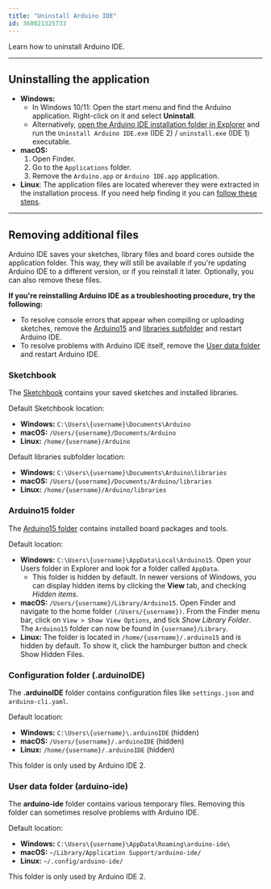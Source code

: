 ```yaml
---
title: "Uninstall Arduino IDE"
id: 360021325733
---
```


Learn how to uninstall Arduino IDE.

---

## Uninstalling the application

* **Windows:**
  * In Windows 10/11: Open the start menu and find the Arduino application. Right-click on it and select **Uninstall**.
  * Alternatively, [open the Arduino IDE installation folder in Explorer](https://support.arduino.cc/hc/en-us/articles/4412943340178-Open-the-Arduino-IDE-installation-folder#windows) and run the `Uninstall Arduino IDE.exe` (IDE 2) / `uninstall.exe` (IDE 1) executable.
* **macOS:**
   1. Open Finder.
   2. Go to the `Applications` folder.
   3. Remove the `Arduino.app` or `Arduino IDE.app` application.
* **Linux**: The application files are located wherever they were extracted in the installation process. If you need help finding it you can [follow these steps](https://support.arduino.cc/hc/en-us/articles/4412943340178#linux).

---

## Removing additional files

Arduino IDE saves your sketches, library files and board cores outside the application folder. This way, they will still be available if you're updating Arduino IDE to a different version, or if you reinstall it later. Optionally, you can also remove these files.

**If you're reinstalling Arduino IDE as a troubleshooting procedure, try the following:**

* To resolve console errors that appear when compiling or uploading sketches, remove the [Arduino15](#Arduino15) and [libraries subfolder](#sketchbook) and restart Arduino IDE.
* To resolve problems with Arduino IDE itself, remove the [User data folder](#user-data-folder) and restart Arduino IDE.

<a id="sketchbook"></a>

### Sketchbook

The [Sketchbook](https://support.arduino.cc/hc/en-us/articles/4412950938514) contains your saved sketches and installed libraries.

Default Sketchbook location:

* **Windows:** `C:\Users\{username}\Documents\Arduino`
* **macOS:** `/Users/{username}/Documents/Arduino`
* **Linux:** `/home/{username}/Arduino`

Default libraries subfolder location:

* **Windows:** `C:\Users\{username}\Documents\Arduino\libraries`
* **macOS:** `/Users/{username}/Documents/Arduino/libraries`
* **Linux:** `/home/{username}/Arduino/libraries`

<a id="Arduino15"></a>

### Arduino15 folder

The [Arduino15 folder](https://support.arduino.cc/hc/en-us/articles/360018448279) contains installed board packages and tools.

Default location:

* **Windows:** `C:\Users\{username}\AppData\Local\Arduino15`. Open your Users folder in Explorer and look for a folder called `AppData`.
  * This folder is hidden by default. In newer versions of Windows, you can display hidden items by clicking the **View** tab, and checking _Hidden items_.
* **macOS:** `/Users/{username}/Library/Arduino15`. Open Finder and navigate to the home folder `(/Users/{username})`. From the Finder menu bar, click on `View > Show View Options`, and tick _Show Library Folder_. The `Arduino15` folder can now be found in `{username}/Library`.
* **Linux:** The folder is located in `/home/{username}/.arduino15` and is hidden by default. To show it, click the hamburger button and check Show Hidden Files.

### Configuration folder (.arduinoIDE)

The **.arduinoIDE** folder contains configuration files like `settings.json` and `arduino-cli.yaml`.

Default location:

* **Windows:** `C:\Users\{username}\.arduinoIDE` (hidden)
* **macOS:** `/Users/{username}/.arduinoIDE` (hidden)
* **Linux:** `/home/{username}/.arduinoIDE` (hidden)

This folder is only used by Arduino IDE 2.

<a id="user-data-folder"></a>

### User data folder (arduino-ide)

The **arduino-ide** folder contains various temporary files. Removing this folder can sometimes resolve problems with Arduino IDE.

Default location:

* **Windows:** `C:\Users\{username}\AppData\Roaming\arduino-ide\`
* **macOS:** `~/Library/Application Support/arduino-ide/`
* **Linux:** `~/.config/arduino-ide/`

This folder is only used by Arduino IDE 2.

<!-- NOTE: https://forum.arduino.cc/t/how-to-disable-opening-last-sketch-on-startup/1037122/2 -->
